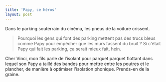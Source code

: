 ```yaml
---
title: 'Papy, ce héros'
layout: post
---
```


Dans le parking souterrain du cinéma, les pneus de la voiture crissent.

<!-- more -->

> Pourquoi les gens qui font des parking mettent pas des trucs bleus comme Papy pour empêcher que les murs fassent du bruit ? Si c'était Papy qui fait les parking, ça serait mieux fait, hein.

Cher Vinci, mon fils parle de l’isolant pour parquet parquet flottant dans lequel son Papy a taillé des bandes pour mettre entre les poutres et le plancher, de manière à optimiser l'isolation phonique. Prends-en de la graine.

